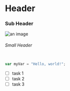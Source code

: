 # Header
### Sub Header
![an image](https://github.com/user-attachments/assets/6ee5fd8c-3112-49a0-b1ef-b0f3ee331307)

###### Small Header
``` typescript 

var myVar = "Hello, world!";

```

- [ ] task 1
- [ ] task 2
- [ ] task 3 
